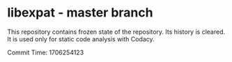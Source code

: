 # libexpat - master branch

This repository contains frozen state of the repository.
Its history is cleared. It is used only for static code
analysis with Codacy.

Commit Time: 1706254123
